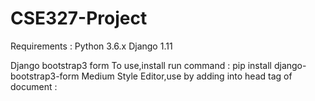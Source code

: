# CSE327-Project

Requirements :
Python 3.6.x
Django 1.11

Django bootstrap3 form
To use,install run command : pip install django-bootstrap3-form
Medium Style Editor,use by adding into head tag of document :
<script src="//cdn.jsdelivr.net/npm/medium-editor@latest/dist/js/medium-editor.min.js"></script>
<link rel="stylesheet" href="//cdn.jsdelivr.net/npm/medium-editor@latest/dist/css/medium-editor.min.css" type="text/css" media="screen" charset="utf-8">
